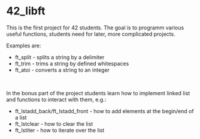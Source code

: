 # 42_libft

This is the first project for 42 students. The goal is to programm various useful functions, students need for later, more complicated projects.

Examples are:
* ft_split  -   splits a string by a delimiter
* ft_trim   -   trims a string by defined whitespaces
* ft_atoi   -   converts a string to an integer
<br/>

In the bonus part of the project students learn how to implement linked list and functions to interact with them, e.g.:
* ft_lstadd_back/ft_lstadd_front  -  how to add elements at the begin/end of a list
* ft_lstclear                     -  how to clear the list
* ft_lstiter                      -  how to iterate over the list
